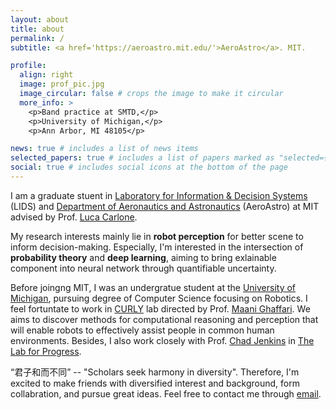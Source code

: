 ```yaml
---
layout: about
title: about
permalink: /
subtitle: <a href='https://aeroastro.mit.edu/'>AeroAstro</a>. MIT.

profile:
  align: right
  image: prof_pic.jpg
  image_circular: false # crops the image to make it circular
  more_info: >
    <p>Band practice at SMTD,</p>
    <p>University of Michigan,</p>
    <p>Ann Arbor, MI 48105</p>

news: true # includes a list of news items
selected_papers: true # includes a list of papers marked as "selected={true}"
social: true # includes social icons at the bottom of the page
---
```

I am a graduate stuent in [Laboratory for Information & Decision Systems](https://lids.mit.edu/) (LIDS) and [Department of Aeronautics and Astronautics](https://aeroastro.mit.edu/) (AeroAstro) at MIT advised by Prof. [Luca Carlone](https://lucacarlone.mit.edu/). 

My research interests mainly lie in **robot perception** for better scene to inform decision-making. Especially, I'm interested in the intersection of **probability theory** and **deep learning**, aiming to bring exlainable component into neural network through quantifiable uncertainty. 


Before joingng MIT, I was an undergratue student at the [University of Michigan](https://umich.edu/), pursuing degree of Computer Science focusing on Robotics. I feel fortuntate to work in [CURLY](https://curly.engin.umich.edu/) lab directed by Prof. [Maani Ghaffari](https://robotics.umich.edu/profile/maani-ghaffari/). We aims to discover methods for computational reasoning and perception that will enable robots to effectively assist people in common human environments. Besides, I also work closely with Prof. [Chad Jenkins](https://web.eecs.umich.edu/~ocj/) in [The Lab for Progress](https://progress.eecs.umich.edu/).


“君子和而不同” -- "Scholars seek harmony in diversity". Therefore, I'm excited to make friends with diversified interest and background, form collabration, and pursue great ideas. Feel free to contact me through [email](mailto:rhxu@umich.edu).
